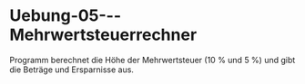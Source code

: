 # Uebung-05---Mehrwertsteuerrechner
Programm berechnet die Höhe der Mehrwertsteuer (10 % und 5 %) und gibt die Beträge und Ersparnisse aus. 
